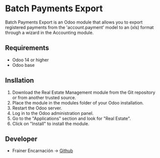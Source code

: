 # Batch Payments Export
Batch Payments Export is an Odoo module that allows you to export registered payments from the 'account.payment' model to an (xls) format through a wizard in the Accounting module.

Requirements
--------------------------

- Odoo 14 or higher
- Odoo base

Insllation
--------------------------

1. Download the Real Estate Management module from the Git repository or from another trusted source.
2. Place the module in the modules folder of your Odoo installation.
3. Restart the Odoo server.
4. Log in to the Odoo administration panel.
5. Go to the "Applications" section and look for "Real Estate".
6. Click on "Install" to install the module.

Developer
--------------------------
- Frainer Encarnación -> [Github](https://github.com/fraineralex) 
